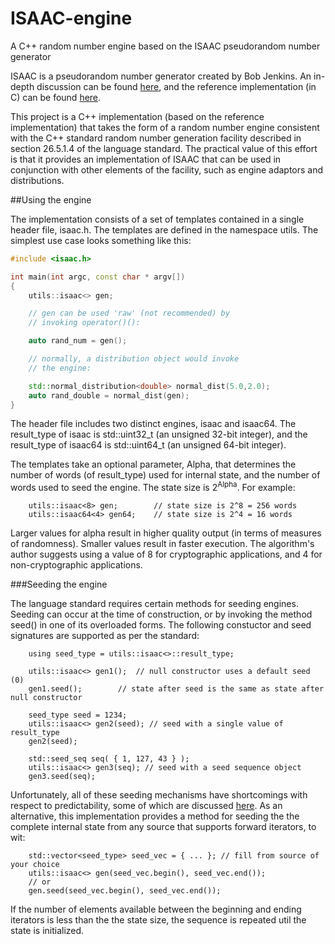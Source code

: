 # ISAAC-engine
A C++ random number engine based on the ISAAC pseudorandom number generator

ISAAC is a pseudorandom number generator created by Bob Jenkins. An in-depth discussion can
be found [here](http://burtleburtle.net/bob/rand/isaac.html), and the reference implementation
(in C) can be found [here](http://burtleburtle.net/bob/rand/isaacafa.html).

This project is a C++ implementation (based on the reference implementation) that takes
the form of a random number engine consistent with the C++ standard random number generation
facility described in section 26.5.1.4 of the language standard. The practical value of this
effort is that it provides an implementation of ISAAC that can be used in conjunction with
other elements of the facility, such as engine adaptors and distributions.

##Using the engine

The implementation consists of a set of templates contained in a single header file, isaac.h.
The templates are defined in the namespace utils. The simplest use case looks something like this:
````C++
#include <isaac.h>

int main(int argc, const char * argv[])
{
	utils::isaac<> gen;

	// gen can be used 'raw' (not recommended) by
	// invoking operator()():

	auto rand_num = gen();

	// normally, a distribution object would invoke 
	// the engine:

	std::normal_distribution<double> normal_dist(5.0,2.0);
	auto rand_double = normal_dist(gen);
}
````
The header file includes two distinct engines, isaac and isaac64. The result_type of
isaac is std::uint32_t (an unsigned 32-bit integer), and the result_type of isaac64
is std::uint64_t (an unsigned 64-bit integer).

The templates take an optional parameter, Alpha, that determines the number of words
(of result_type) used for internal state, and the number of words used to seed the engine.
The state size is 2<sup>Alpha</sup>. For example:
````
	utils::isaac<8> gen; 		// state size is 2^8 = 256 words
	utils::isaac64<4> gen64; 	// state size is 2^4 = 16 words
````
Larger values for alpha result in higher quality output (in terms of measures of randomness).
Smaller values result in faster execution. The algorithm's author suggests using a value
of 8 for cryptographic applications, and 4 for non-cryptographic applications.

###Seeding the engine

The language standard requires certain methods for seeding engines. Seeding can
occur at the time of construction, or by invoking the method seed() in one of its 
overloaded forms. The following constuctor and seed signatures are supported as per
the standard:
````
	using seed_type = utils::isaac<>::result_type;

	utils::isaac<> gen1(); 	// null constructor uses a default seed (0)
	gen1.seed();		// state after seed is the same as state after null constructor

	seed_type seed = 1234;
	utils::isaac<> gen2(seed); // seed with a single value of result_type
	gen2(seed);

	std::seed_seq seq( { 1, 127, 43 } );
	utils::isaac<> gen3(seq); // seed with a seed sequence object
	gen3.seed(seq);
````
Unfortunately, all of these seeding mechanisms have shortcomings with respect to predictability,
some of which are discussed [here](http://www.pcg-random.org/posts/cpp-seeding-surprises.html).
As an alternative, this implementation provides a method for seeding the the complete internal state
from any source that supports forward iterators, to wit:
````
	std::vector<seed_type> seed_vec = { ... }; // fill from source of your choice
	utils::isaac<> gen(seed_vec.begin(), seed_vec.end());
	// or
	gen.seed(seed_vec.begin(), seed_vec.end());
````
If the number of elements available between the beginning and ending iterators is less than the the
state size, the sequence is repeated util the state is initialized.


